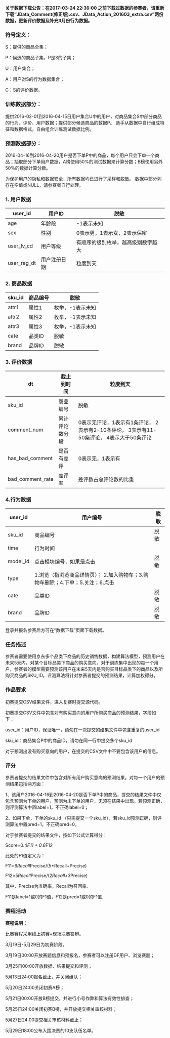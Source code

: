 **关于数据下载公告：在2017-03-24 22:36:00 之前下载过数据的参赛者，请重新下载“JData_Comment(修正版).csv、JData_Action_201603_extra.csv”两份数据，更新评价数据及补充3月份行为数据。**

### 符号定义：
S：提供的商品全集；

P：候选的商品子集，P是S的子集；

U：用户集合；

A：用户对S的行为数据集合；

C：S的评价数据。

### 训练数据部分：
提供2016-02-01到2016-04-15日用户集合U中的用户，对商品集合S中部分商品的行为、评价、用户数据；提供部分候选商品的数据P。
选手从数据中自行组成特征和数据格式，自由组合训练测试数据比例。

### 预测数据部分：
2016-04-16到2016-04-20用户是否下单P中的商品，每个用户只会下单一个商品；抽取部分下单用户数据，A榜使用50%的测试数据来计算分数；B榜使用另外50%的数据计算分数。

为保护用户的隐私和数据安全，所有数据均已进行了采样和脱敏。
数据中部分列存在空值或NULL，请参赛者自行处理。

### 1. 用户数据

| user_id     | 用户ID   | 脱敏                |
| ----------- | ------ | ----------------- |
| age         | 年龄段    | -1表示未知            |
| sex         | 性别     | 0表示男，1表示女，2表示保密   |
| user_lv_cd  | 用户等级   | 有顺序的级别枚举，越高级别数字越大 |
| user_reg_dt | 用户注册日期 | 粒度到天              |

### 2. 商品数据

| sku_id | 商品编号 | 脱敏        |
| ------ | ---- | --------- |
| attr1  | 属性1  | 枚举，-1表示未知 |
| attr2  | 属性2  | 枚举，-1表示未知 |
| attr3  | 属性3  | 枚举，-1表示未知 |
| cate   | 品类ID | 脱敏        |
| brand  | 品牌ID | 脱敏        |

### 3. 评价数据

| dt               | 截止到时间   | 粒度到天                                     |
| ---------------- | ------- | ---------------------------------------- |
| sku_id           | 商品编号    | 脱敏                                       |
| comment_num    | 累计评论数分段 | 0表示无评论，1表示有1条评论， 2表示有2-10条评论， 3表示有11-50条评论， 4表示大于50条评论 |
| has_bad_comment  | 是否有差评   | 0表示无，1表示有                                |
| bad_comment_rate | 差评率     | 差评数占总评论数的比重                              |

### 4.行为数据

| user_id  | 用户编号                                     | 脱敏   |
| -------- | ---------------------------------------- | ---- |
| sku_id   | 商品编号                                     | 脱敏   |
| time     | 行为时间                                     |      |
| model_id | 点击模块编号，如果是点击                             | 脱敏   |
| type     | 1.浏览（指浏览商品详情页）； 2.加入购物车；3.购物车删除；4.下单；5.关注；6.点击 |      |
| cate     | 品类ID                                     | 脱敏   |
| brand    | 品牌ID                                     | 脱敏   |

登录并报名参赛后方可在“数据下载”页面下载数据。

### 任务描述

参赛者需要使用京东多个品类下商品的历史销售数据，构建算法模型，预测用户在未来5天内，对某个目标品类下商品的购买意向。对于训练集中出现的每一个用户，参赛者的模型需要预测该用户在未来5天内是否购买目标品类下的商品以及所购买商品的SKU_ID。评测算法将针对参赛者提交的预测结果，计算加权得分。

### 作品要求

初赛提交CSV结果文件，进入复赛时提交源代码。

初赛提交CSV文件中包含对有购买意向的用户所购买商品的预测结果，字段如下：

user_id：用户ID，保证唯一，请勿在一次提交的结果文件中包含重复的user_id

sku_id：商品集合P中的商品ID，请勿在同一行中提交多个sku_id

对于预测出没有购买意向的用户，在提交的CSV文件中不要包含该用户的信息。

### 评分

参赛者提交的结果文件中包含对所有用户购买意向的预测结果。对每一个用户的预测结果包括两方面：

1、该用户2016-04-16到2016-04-20是否下单P中的商品，提交的结果文件中仅包含预测为下单的用户，预测为未下单的用户，无须在结果中出现。若预测正确，则评测算法中置label=1，不正确label=0；

2、如果下单，下单的sku_id （只需提交一个sku_id），若sku_id预测正确，则评测算法中置pred=1，不正确pred=0。

对于参赛者提交的结果文件，按如下公式计算得分：

Score=0.4*F11 + 0.6*F12

此处的F1值定义为：

F11=6*Recall*Precise/(5*Recall+Precise)

F12=5*Recall*Precise/(2*Recall+3*Precise)

其中，Precise为准确率，Recall为召回率.

F11是label=1或0的F1值，F12是pred=1或0的F1值.

### 赛程活动

**赛程说明：**

比赛赛程采用线上初赛+现场决赛答辩。

3月19日-5月29日为初赛阶段。

3月19日00:00开放赛题信息和预报名，参赛者可以注册DF用户、浏览赛题；

3月25日00:00开放数据、结果提交和评测；

5月13日24:00报名截止，并关闭组队；

5月20日24:00关闭初赛A榜；

5月21日00:00开放B榜提交，并进行小号作弊和算法有效性排查；

5月25日24:00关闭初赛B榜，并开放提交相关审核材料；

5月27日24:00提交相关审核材料截止；

5月29日18:00公布入围决赛的10支队伍名单。